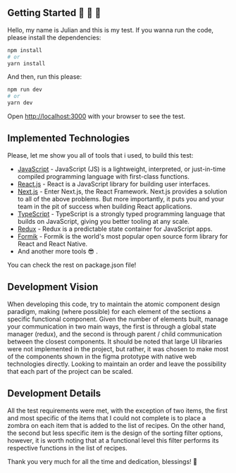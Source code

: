 ## Getting Started 🚀 🚀 🚀 

Hello, my name is Julian and this is my test. If you wanna run the code, please install the dependencies:

```bash
npm install
# or
yarn install
```

And then, run this please:

```bash
npm run dev
# or
yarn dev
```

Open [http://localhost:3000](http://localhost:3000) with your browser to see the test.



## Implemented Technologies

Please, let me show you all of tools that i used, to build this test:

- [JavaScript](https://developer.mozilla.org/en-US/docs/Web/JavaScript) - JavaScript (JS) is a lightweight, interpreted, or just-in-time compiled programming language with first-class functions. 
- [React.js](https://reactjs.org/docs/getting-started.html) - React is a JavaScript library for building user interfaces. 
- [Next.js](https://nextjs.org/docs) - Enter Next.js, the React Framework. Next.js provides a solution to all of the above problems. But more importantly, it puts you and your team in the pit of success when building React applications.
- [TypeScript](https://www.typescriptlang.org/) - TypeScript is a strongly typed programming language that builds on JavaScript, giving you better tooling at any scale.
- [Redux](https://redux.js.org/introduction/getting-started) - Redux is a predictable state container for JavaScript apps.
- [Formik](https://formik.org/) - Formik is the world's most popular open source form library for React and React Native.
- And another more tools 😎 .


You can check the rest on package.json file! 

## Development Vision

When developing this code, try to maintain the atomic component design paradigm, making (where possible) for each element of the sections a specific functional component. Given the number of elements built, manage your communication in two main ways, the first is through a global state manager (redux), and the second is through parent / child communication between the closest components. It should be noted that large UI libraries were not implemented in the project, but rather, it was chosen to make most of the components shown in the figma prototype with native web technologies directly. Looking to maintain an order and leave the possibility that each part of the project can be scaled.

## Development Details

All the test requirements were met, with the exception of two items, the first and most specific of the items that I could not complete is to place a zombra on each item that is added to the list of recipes. On the other hand, the second but less specific item is the design of the sorting filter options, however, it is worth noting that at a functional level this filter performs its respective functions in the list of recipes.

Thank you very much for all the time and dedication, blessings! 🙏 
